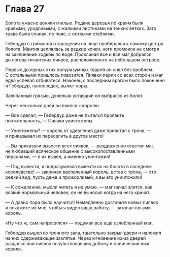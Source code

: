 # Глава 27

Болота ужасно воняли гнилью. Редкие деревья по краям были кривыми, уродливыми, с жалкими листиками на тонких ветках. Зато трава была сочная, по пояс, с острыми стеблями.

Гебердур с гримасой отвращения на лице пробирался к самому центру болота. Мантия цеплялась за редкие кочки, ноги промокли не смотря на заклинание ходьбы по воде. Проклиная все и вся маг добрался до логова гигантских пиявок, расположенного на небольшом острове.

Первых дозорных этих полуразумных тварей он снял без проблем. С остальными пришлось повозится. Пиявки перли со всех сторон и маг едва успевал отбиваться. Наконец с последним врагом было покончено и Гебердур, напоследок, выжег норы.

Заляпанный грязью, донельзя уставший он выбрался из болот.

Через несколько дней он явился к королю.

— Все сделал, — Гебердур даже не пытался проявить почтительность, — Пиявки уничтожены.

— Уничтожены? — король от удивления даже привстал с трона, — я приказывал их переселить в другое место!

— Вы приказали вывести всех пиявок, — раздраженно ответил маг, не любивший всяческое общение с высокопоставленными персонами, — я их вывел, а именно уничтожил!

— Под вывести, я подразумевал вывезти их на болото в соседнем королевстве! — закричал распаленный король, встав с трона, — это редкий вид, пусть даже и прожорливый, а вы его уничтожили!

— К сожалению, мысли читать я не умею, — маг начал злится, как всякий нормальный человек, он не выносил когда на него кричат.

— А давно пора было научится! Немедленно достаньте новых пиявок и покажите их мне, чтобы я видел вашу работу, — затопал ногами король.

«Ну что ж, сам напросился» — подумал все ещё озлобленный маг.

Гебердур вышел из тронного зала, тщательно закрыл двери и наложил на них сдерживающее заклятье. Через мгновение из-за дверей раздался вой пиявок почувствовавших добычу и панический визг короля.

